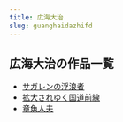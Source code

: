 ```yaml
---
title: 広海大治
slug: guanghaidazhifd
---
```


## 広海大治の作品一覧

- [サガレンの浮浪者](sagarennofulang-c48)
- [拡大されゆく国道前線](kuodasareyukugu-0ff)
- [章魚人夫](zhangyurenfu-665)

